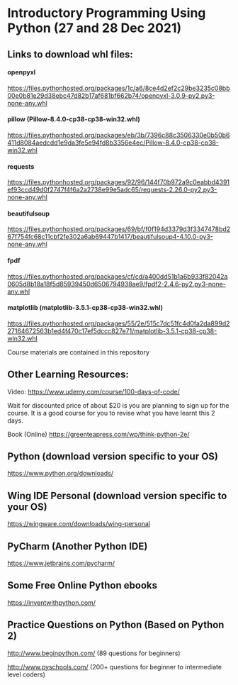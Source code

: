 # Introductory Programming Using Python (27 and 28 Dec 2021)

## Links to download whl files:

#### openpyxl 
https://files.pythonhosted.org/packages/1c/a6/8ce4d2ef2c29be3235c08bb00e0b81e29d38ebc47d82b17af681bf662b74/openpyxl-3.0.9-py2.py3-none-any.whl

#### pillow (Pillow-8.4.0-cp38-cp38-win32.whl)
https://files.pythonhosted.org/packages/eb/3b/7396c88c3506330e0b50b6411d8084aedcdd1e9da3fe5e94fd8b3356e4ec/Pillow-8.4.0-cp38-cp38-win32.whl

#### requests
https://files.pythonhosted.org/packages/92/96/144f70b972a9c0eabbd4391ef93ccd49d0f2747f4f6a2a2738e99e5adc65/requests-2.26.0-py2.py3-none-any.whl

#### beautifulsoup
https://files.pythonhosted.org/packages/69/bf/f0f194d3379d3f3347478bd267f754fc68c11cbf2fe302a6ab69447b1417/beautifulsoup4-4.10.0-py3-none-any.whl 

#### fpdf
https://files.pythonhosted.org/packages/cf/cd/a400dd51b1a6b933f82042a0605d8b18a18f5d85939450d6506794938ae9/fpdf2-2.4.6-py2.py3-none-any.whl

#### matplotlib (matplotlib-3.5.1-cp38-cp38-win32.whl)
https://files.pythonhosted.org/packages/55/2e/515c7dc51fc4d0fa2da899d227164672563b1ed4f470c17ef5dccc827e71/matplotlib-3.5.1-cp38-cp38-win32.whl 

Course materials are contained in this repository

## Other Learning Resources:
Video: https://www.udemy.com/course/100-days-of-code/

Wait for discounted price of about $20 is you are planning to sign up for the course. It is a good course for you to revise what you have learnt this 2 days.

Book (Online)
https://greenteapress.com/wp/think-python-2e/

## Python (download version specific to your OS) 
https://www.python.org/downloads/

## Wing IDE Personal (download version specific to your OS)
https://wingware.com/downloads/wing-personal

## PyCharm (Another Python IDE)
https://www.jetbrains.com/pycharm/

## Some Free Online Python ebooks 
https://inventwithpython.com/

## Practice Questions on Python (Based on Python 2)
http://www.beginpython.com/ (89 questions for beginners)

http://www.pyschools.com/ (200+ questions for beginner to intermediate level coders)
